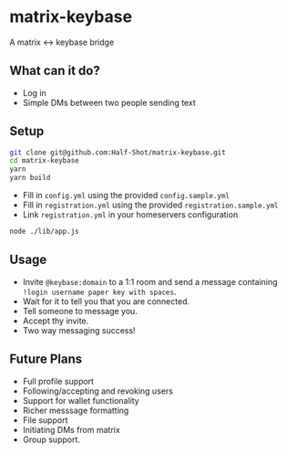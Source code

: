# matrix-keybase
A matrix <-> keybase bridge

## What can it do?

- Log in
- Simple DMs between two people sending text

## Setup


```bash
git clone git@github.com:Half-Shot/matrix-keybase.git
cd matrix-keybase
yarn
yarn build
```

- Fill in `config.yml` using the provided `config.sample.yml`  
- Fill in `registration.yml` using the provided `registration.sample.yml`  
- Link `registration.yml` in your homeservers configuration

```bash
node ./lib/app.js
```

## Usage

- Invite `@keybase:domain` to a 1:1 room and send a message containing `!login username paper key with spaces`.
- Wait for it to tell you that you are connected.
- Tell someone to message you.
- Accept thy invite.
- Two way messaging success!

## Future Plans

- Full profile support
- Following/accepting and revoking users
- Support for wallet functionality
- Richer messsage formatting
- File support
- Initiating DMs from matrix
- Group support.